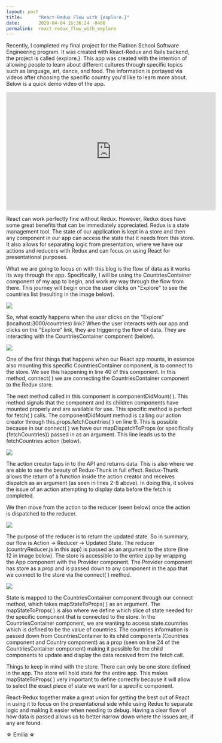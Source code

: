 ```yaml
---
layout: post
title:      "React-Redux Flow with {explore.}"
date:       2020-04-04 16:36:24 -0400
permalink:  react-redux_flow_with_explore
---
```



Recently, I completed my final project for the Flatiron School Software Engineering program.  It was created with React-Redux and Rails backend, the project is called {explore.}.  This app was created with the intention of allowing people to learn about different cultures through specific topics such as language, art, dance, and food.  The information is portayed via videos after choosing the specific country you'd like to learn more about.  Below is a quick demo video of the app.


<iframe width="560" height="315" src="https://www.youtube.com/embed/kFqCqmA8TYU" frameborder="0" allow="accelerometer; autoplay; encrypted-media; gyroscope; picture-in-picture" allowfullscreen></iframe>


React can work perfectly fine without Redux.  However, Redux does have some great benefits that can be immediately appreciated.  Redux is a state management tool.  The state of our application is kept in a store and then any component in our app can access the state that it needs from this store. It also allows for separating logic from presentation, where we have our actions and reducers with Redux and can focus on using React for presentational purposes.

What we are going to focus on with this blog is the flow of data as it works its way through the app.  Specifically, I will be using the CountriesContainer component of my app to begin, and work my way through the flow from there.  This journey will begin once the user clicks on "Explore" to see the countries list (resulting in the image below).

![](https://i.ibb.co/7jGGbTs/Screenshot-explore-countries-page.png)


So, what exactly happens when the user clicks on the "Explore" (localhost:3000/countries) link? When the user interacts with our app and clicks on the "Explore" link, they are triggering the flow of data. They are interacting with the CountriesContainer component (below).  


![](https://i.ibb.co/W0XTKNx/Countries-Container-component.png)


One of the first things that happens when our React app mounts, in essence also mounting this specific CountriesContainer component, is to connect to the store.  We see this happening in line 40 of this component.  In this method, connect( ) we are connecting the CountriesContainer component to the Redux store.  

The next method called in this component is componentDidMount( ). This method signals that the component and its children components have mounted properly and are available for use.  This specific method is perfect for fetch( ) calls.  The componentDidMount method is calling our action creator through this.props.fetchCountries( ) on line 9. This is possible because in our connect( ) we have our mapDispatchToProps (or specifically {fetchCountries}) passed in as an argument. This line leads us to the fetchCountries action (below).

![](https://i.ibb.co/kx1fJQW/fetch-Countries-action.png)


The action creator taps in to the API and returns data.  This is also where we are able to see the beauty of Redux-Thunk in full effect.  Redux-Thunk allows the return of a function inside the action creator and receives dispatch as an argument (as seen in lines 2-8 above).  In doing this, it solves the issue of an action attempting to display data before the fetch is completed.

We then move from the action to the reducer (seen below) once the action is dispatched to the reducer.

![](https://i.ibb.co/TRswXN2/country-Reducer.png)

The purpose of the reducer is to return the updated state.  So in summary, our flow is Action -> Reducer -> Updated State. The reducer (countryReducer.js in this app) is passed as an argument to the store (line 12 in image below).  The store is accessible to the entire app by wrapping the App component with the Provider component.  The Provider component has store as a prop and is passed down to any component in the app that we connect to the store via the connect( ) method.

![](https://i.ibb.co/rH2wb7T/store.png)


State is mapped to the CountriesContainer component through our connect method, which takes mapStateToProps( ) as an argument. The mapStateToProps( ) is also where we define which slice of state needed for the specific component that is connected to the store.  In the CountriesContainer component, we are wanting to access state.countries which is defined to be the value of countries.  The countries information is passed down from CountriesContainer to its child components (Countries component and Country component) as a prop (seen on line 24 of the CountriesContainer component) making it possible for the child components to update and display the data received from the fetch call.

Things to keep in mind with the store.  There can only be one store defined in the app.  The store will hold state for the entire app.  This makes mapStateToProps( ) very important to define correctly because it will allow to select the exact piece of state we want for a specific component.

React-Redux together make a great union for getting the best out of React in using it to focus on the presentational side while using Redux to separate logic and making it easier when needing to debug.  Having a clear flow of how data is passed allows us to better narrow down where the issues are, if any are found.



☆ Emilia ☆






